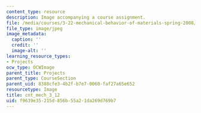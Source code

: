 ```yaml
---
content_type: resource
description: Image accompanying a course assignment.
file: /media/courses/3-22-mechanical-behavior-of-materials-spring-2008/f9639e35215d856b55a21da269d769b7_cnt_mech_3_12.jpg
file_type: image/jpeg
image_metadata:
  caption: ''
  credit: ''
  image-alt: ''
learning_resource_types:
- Projects
ocw_type: OCWImage
parent_title: Projects
parent_type: CourseSection
parent_uid: 8388cfe3-4b2f-b7e7-0060-faf27a65e652
resourcetype: Image
title: cnt_mech_3_12
uid: f9639e35-215d-856b-55a2-1da269d769b7
---
```

